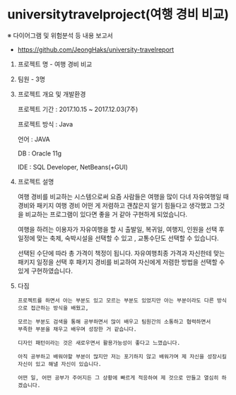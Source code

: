 # universitytravelproject(여행 경비 비교)

※ 다이어그램 및 위험분석 등 내용 보고서
 - https://github.com/JeongHaks/university-travelreport 
 
 1. 프로젝트 명 - 여행 경비 비교
 
 2. 팀원 - 3명
 
 3. 프로젝트 개요 및 개발환경
 
       프로젝트 기간 : 2017.10.15 ~ 2017.12.03(7주)

       프로젝트 방식 : Java

       언어 : JAVA

       DB : Oracle 11g

       IDE : SQL Developer, NetBeans(+GUI)
 
 4. 프로젝트 설명
 
       여행 경비를 비교하는 시스템으로써 요즘 사람들은 여행을 많이 다녀 자유여행일 때 경비와 패키지 여행 경비 어떤 게 저렴하고 괜찮은지 알기 힘들다고 생각했고 그것을 비교하는 프로그램이 있다면 좋을 거 같아 구현하게 되었습니다. 

       여행을 하려는 이용자가 자유여행을 할 시 출발일, 복귀일, 여행지, 인원을 선택 후 일정에 맞는 축제, 숙박시설을 선택할 수 있고 , 교통수단도 선택할 수 있습니다.

       선택된 수단에 따라 총 가격이 책정이 됩니다. 자유여행최종 가격과 자신한테 맞는 패키지 일정을 선택 후 패키지 경비를 비교하여 자신에게 저렴한 방법을 선택할 수 있게 구현하였습니다.


5. 다짐

       프로젝트를 하면서 아는 부분도 있고 모르는 부분도 있었지만 아는 부분이라도 다른 방식으로 접근하는 방식을 배웠고, 
       
       모르는 부분도 검색을 통해 공부하면서 많이 배우고 팀원간의 소통하고 협력하면서 
       부족한 부분을 채우고 배우며 성장한 거 같습니다. 
       
       디자인 패턴이라는 것은 새로우면서 활용가능성이 좋다고 느꼈습니다.
       
       아직 공부하고 배워야할 부분이 많지만 저는 포기하지 않고 배워가며 제 자신을 성장시킬 자신이 있고 해낼 자신이 있습니다. 
       
       어떤 일, 어떤 공부가 주어지든 그 상황에 빠르게 적응하여 제 것으로 만들고 열심히 하겠습니다.
 
